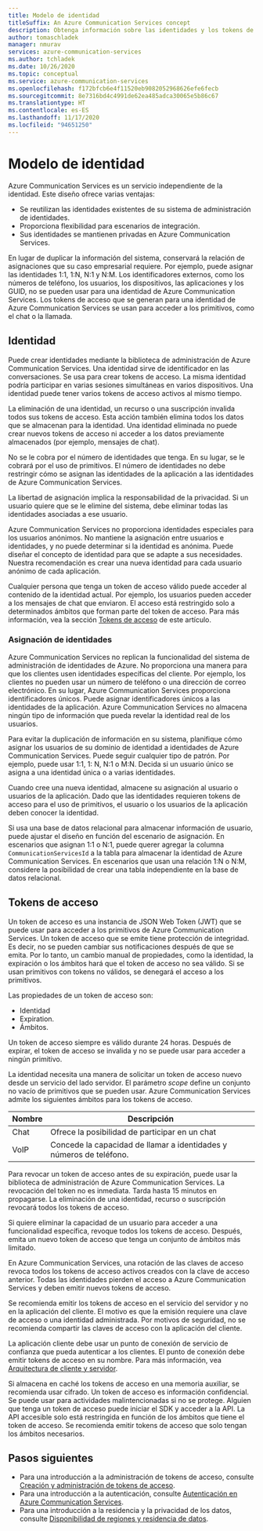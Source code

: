 ```yaml
---
title: Modelo de identidad
titleSuffix: An Azure Communication Services concept
description: Obtenga información sobre las identidades y los tokens de acceso.
author: tomaschladek
manager: nmurav
services: azure-communication-services
ms.author: tchladek
ms.date: 10/26/2020
ms.topic: conceptual
ms.service: azure-communication-services
ms.openlocfilehash: f172bfcb6e4f11520eb9082052968626efe6fecb
ms.sourcegitcommit: 8e7316bd4c4991de62ea485adca30065e5b86c67
ms.translationtype: HT
ms.contentlocale: es-ES
ms.lasthandoff: 11/17/2020
ms.locfileid: "94651250"
---
```

# <a name="identity-model"></a>Modelo de identidad

Azure Communication Services es un servicio independiente de la identidad. Este diseño ofrece varias ventajas:

- Se reutilizan las identidades existentes de su sistema de administración de identidades.
- Proporciona flexibilidad para escenarios de integración.
- Sus identidades se mantienen privadas en Azure Communication Services.

En lugar de duplicar la información del sistema, conservará la relación de asignaciones que su caso empresarial requiere. Por ejemplo, puede asignar las identidades 1:1, 1:N, N:1 y N:M. Los identificadores externos, como los números de teléfono, los usuarios, los dispositivos, las aplicaciones y los GUID, no se pueden usar para una identidad de Azure Communication Services. Los tokens de acceso que se generan para una identidad de Azure Communication Services se usan para acceder a los primitivos, como el chat o la llamada.

## <a name="identity"></a>Identidad

Puede crear identidades mediante la biblioteca de administración de Azure Communication Services. Una identidad sirve de identificador en las conversaciones. Se usa para crear tokens de acceso. La misma identidad podría participar en varias sesiones simultáneas en varios dispositivos. Una identidad puede tener varios tokens de acceso activos al mismo tiempo. 

La eliminación de una identidad, un recurso o una suscripción invalida todos sus tokens de acceso. Esta acción también elimina todos los datos que se almacenan para la identidad. Una identidad eliminada no puede crear nuevos tokens de acceso ni acceder a los datos previamente almacenados (por ejemplo, mensajes de chat). 

No se le cobra por el número de identidades que tenga. En su lugar, se le cobrará por el uso de primitivos. El número de identidades no debe restringir cómo se asignan las identidades de la aplicación a las identidades de Azure Communication Services. 

La libertad de asignación implica la responsabilidad de la privacidad. Si un usuario quiere que se le elimine del sistema, debe eliminar todas las identidades asociadas a ese usuario.

Azure Communication Services no proporciona identidades especiales para los usuarios anónimos. No mantiene la asignación entre usuarios e identidades, y no puede determinar si la identidad es anónima. Puede diseñar el concepto de identidad para que se adapte a sus necesidades. Nuestra recomendación es crear una nueva identidad para cada usuario anónimo de cada aplicación. 

Cualquier persona que tenga un token de acceso válido puede acceder al contenido de la identidad actual. Por ejemplo, los usuarios pueden acceder a los mensajes de chat que enviaron. El acceso está restringido solo a determinados ámbitos que forman parte del token de acceso. Para más información, vea la sección [Tokens de acceso](#access-tokens) de este artículo.

### <a name="identity-mapping"></a>Asignación de identidades

Azure Communication Services no replican la funcionalidad del sistema de administración de identidades de Azure. No proporciona una manera para que los clientes usen identidades específicas del cliente. Por ejemplo, los clientes no pueden usar un número de teléfono o una dirección de correo electrónico. En su lugar, Azure Communication Services proporciona identificadores únicos. Puede asignar identificadores únicos a las identidades de la aplicación. Azure Communication Services no almacena ningún tipo de información que pueda revelar la identidad real de los usuarios.

Para evitar la duplicación de información en su sistema, planifique cómo asignar los usuarios de su dominio de identidad a identidades de Azure Communication Services. Puede seguir cualquier tipo de patrón. Por ejemplo, puede usar 1:1, 1: N, N:1 o M:N. Decida si un usuario único se asigna a una identidad única o a varias identidades. 

Cuando cree una nueva identidad, almacene su asignación al usuario o usuarios de la aplicación. Dado que las identidades requieren tokens de acceso para el uso de primitivos, el usuario o los usuarios de la aplicación deben conocer la identidad.

Si usa una base de datos relacional para almacenar información de usuario, puede ajustar el diseño en función del escenario de asignación. En escenarios que asignan 1:1 o N:1, puede querer agregar la columna `CommunicationServicesId` a la tabla para almacenar la identidad de Azure Communication Services. En escenarios que usan una relación 1:N o N:M, considere la posibilidad de crear una tabla independiente en la base de datos relacional.

## <a name="access-tokens"></a>Tokens de acceso

Un token de acceso es una instancia de JSON Web Token (JWT) que se puede usar para acceder a los primitivos de Azure Communication Services. Un token de acceso que se emite tiene protección de integridad. Es decir, no se pueden cambiar sus notificaciones después de que se emita. Por lo tanto, un cambio manual de propiedades, como la identidad, la expiración o los ámbitos hará que el token de acceso no sea válido. Si se usan primitivos con tokens no válidos, se denegará el acceso a los primitivos. 

Las propiedades de un token de acceso son:
* Identidad
* Expiration.
* Ámbitos.

Un token de acceso siempre es válido durante 24 horas. Después de expirar, el token de acceso se invalida y no se puede usar para acceder a ningún primitivo. 

La identidad necesita una manera de solicitar un token de acceso nuevo desde un servicio del lado servidor. El parámetro *scope* define un conjunto no vacío de primitivos que se pueden usar. Azure Communication Services admite los siguientes ámbitos para los tokens de acceso.

|Nombre|Descripción|
|---|---|
|Chat|  Ofrece la posibilidad de participar en un chat|
|VoIP|  Concede la capacidad de llamar a identidades y números de teléfono.|


Para revocar un token de acceso antes de su expiración, puede usar la biblioteca de administración de Azure Communication Services. La revocación del token no es inmediata. Tarda hasta 15 minutos en propagarse. La eliminación de una identidad, recurso o suscripción revocará todos los tokens de acceso. 

Si quiere eliminar la capacidad de un usuario para acceder a una funcionalidad específica, revoque todos los tokens de acceso. Después, emita un nuevo token de acceso que tenga un conjunto de ámbitos más limitado.

En Azure Communication Services, una rotación de las claves de acceso revoca todos los tokens de acceso activos creados con la clave de acceso anterior. Todas las identidades pierden el acceso a Azure Communication Services y deben emitir nuevos tokens de acceso. 

Se recomienda emitir los tokens de acceso en el servicio del servidor y no en la aplicación del cliente. El motivo es que la emisión requiere una clave de acceso o una identidad administrada. Por motivos de seguridad, no se recomienda compartir las claves de acceso con la aplicación del cliente. 

La aplicación cliente debe usar un punto de conexión de servicio de confianza que pueda autenticar a los clientes. El punto de conexión debe emitir tokens de acceso en su nombre. Para más información, vea [Arquitectura de cliente y servidor](./client-and-server-architecture.md).

Si almacena en caché los tokens de acceso en una memoria auxiliar, se recomienda usar cifrado. Un token de acceso es información confidencial. Se puede usar para actividades malintencionadas si no se protege. Alguien que tenga un token de acceso puede iniciar el SDK y acceder a la API. La API accesible solo está restringida en función de los ámbitos que tiene el token de acceso. Se recomienda emitir tokens de acceso que solo tengan los ámbitos necesarios.

## <a name="next-steps"></a>Pasos siguientes

* Para una introducción a la administración de tokens de acceso, consulte [Creación y administración de tokens de acceso](https://docs.microsoft.com/azure/communication-services/quickstarts/access-tokens).
* Para una introducción a la autenticación, consulte [Autenticación en Azure Communication Services](https://docs.microsoft.com/azure/communication-services/concepts/authentication).
* Para una introducción a la residencia y la privacidad de los datos, consulte [Disponibilidad de regiones y residencia de datos](https://docs.microsoft.com/azure/communication-services/concepts/privacy).
